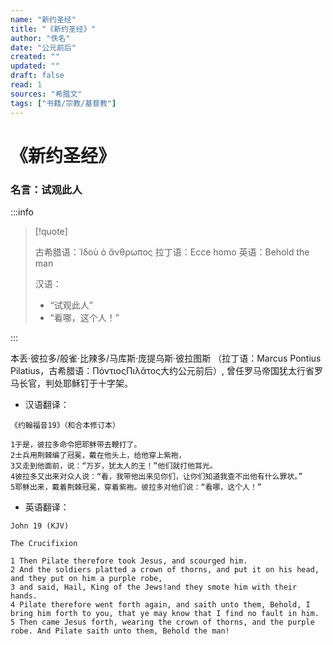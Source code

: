 ```yaml
---
name: "新约圣经"
title: "《新约圣经》"
author: "佚名"
date: "公元前后"
created: ""
updated: ""
draft: false
read: 1
sources: "希腊文"
tags: ["书籍/宗教/基督教"]
---
```


# 《新约圣经》

### 名言：试观此人

:::info

> [!quote]
> 
> 古希腊语：Ἰδοὺ ὁ ἄνθρωπος
> 拉丁语：Ecce homo
> 英语：Behold the man
> 
> 汉语：
> - “试观此人”
> - “看哪，这个人！”

:::

本丢·彼拉多/般雀·比辣多/马库斯·庞提乌斯·彼拉图斯
（拉丁语：Marcus Pontius Pilatius，古希腊语：ΠόντιοςΠιλᾶτος大约公元前后）,
曾任罗马帝国犹太行省罗马长官，判处耶稣钉于十字架。

* 汉语翻译：
```
《约翰福音19》（和合本修订本）

1于是，彼拉多命令把耶稣带去鞭打了。
2士兵用荆棘编了冠冕，戴在他头上，给他穿上紫袍，
3又走到他面前，说：“万岁，犹太人的王！”他们就打他耳光。
4彼拉多又出来对众人说：“看，我带他出来见你们，让你们知道我查不出他有什么罪状。”
5耶稣出来，戴着荆棘冠冕，穿着紫袍。彼拉多对他们说：“看哪，这个人！”
```

* 英语翻译：
```
John 19 (KJV)

The Crucifixion

1 Then Pilate therefore took Jesus, and scourged him.
2 And the soldiers platted a crown of thorns, and put it on his head, and they put on him a purple robe,
3 and said, Hail, King of the Jews!and they smote him with their hands.
4 Pilate therefore went forth again, and saith unto them, Behold, I bring him forth to you, that ye may know that I find no fault in him.
5 Then came Jesus forth, wearing the crown of thorns, and the purple robe. And Pilate saith unto them, Behold the man!
```
